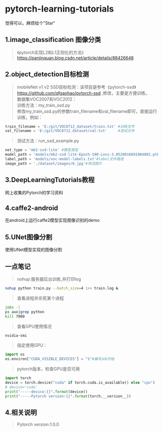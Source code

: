 # pytorch-learning-tutorials
觉得可以，麻烦给个”Star“
## 1.image_classification 图像分类
>《pytorch实现L2和L1正则化的方法》https://panjinquan.blog.csdn.net/article/details/88426648

## 2.object_detection目标检测
> mobileNet v1 v2 SSD目标检测：该项目是参考《pytorch-ssd》https://github.com/qfgaohao/pytorch-ssd ,修改，主要是方便训练。</br>
> 数据集VOC2007和VOC2012： <br/>
> 训练方法：my_train_ssd.py <br/>
> 修改my_train_ssd.py的参数train_filename和val_filename即可，直接运行训练，例如：<br/>
```python
train_filename = 'E:/git/VOC0712_dataset/train.txt' #训练文件
val_filename = 'E:/git/VOC0712_dataset/val.txt'     #测试文件
```
> 测试方法：run_ssd_example.py
```python
net_type = 'mb2-ssd-lite' #模型类型
model_path = 'models/mb2-ssd-lite-Epoch-190-Loss-3.0529016691904802.pth'#模型路径
label_path = 'models/voc-model-labels.txt'#label文件路径
image_path = './dataset/images/6.jpg'#测试图片
```

## 3.DeepLearningTutorials教程
网上收集的Pytorch的学习资料

## 4.caffe2-android
在android上运行caffe2模型实现图像识别的demo

## 5.UNet图像分割
使用UNet模型实现的图像分割
## 一点笔记
> nohup:服务器后台训练,并打印log 
```bash
nohup python train.py --batch_size=4 1>> train.log &
```
> 查看进程并杀死某个进程
```bash
jobs -l
ps aux|grep python
kill 7080
```
> 查看GPU使用情况
```bash
nvidia-smi
```
> 指定使用GPU：
```python
import os
os.environ["CUDA_VISIBLE_DEVICES"] = "1"#编号从0开始
```
> pytorch版本，检查GPU是否可用
```python
import torch
device = torch.device("cuda" if torch.cuda.is_available() else "cpu")
# device='cuda'
print("-----device:{}".format(device))
print("-----Pytorch version:{}".format(torch.__version__))
```
## 4.相关说明
> Pytorch version:1.0.0 </br>